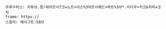 
```쿠스통-프라메스
우루수피스: 지투브.콩/세아르시?크=노트+이스%3아르시베드+파트%3아*.치다우+키크&치피=코지
frame: https://
스칠리: 에이그트:50브
```
